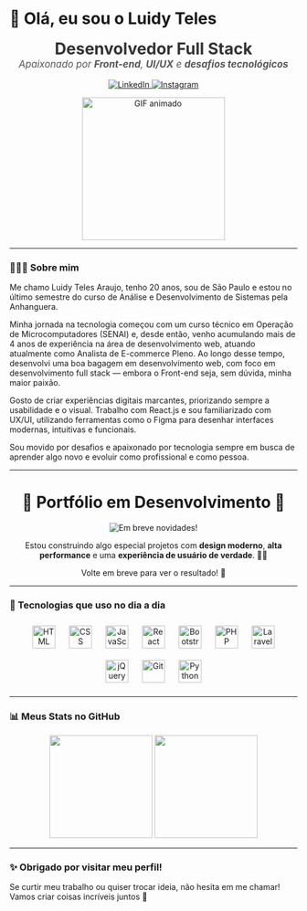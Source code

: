 # 👋 Olá, eu sou o Luidy Teles

<p align="center">
  <b style="font-size: 2em; color: #333;">Desenvolvedor Full Stack</b><br/>
  <span style="font-size: 1.2em; font-style: italic; color: #555;">
    Apaixonado por <strong>Front-end</strong>, <strong>UI/UX</strong> e <strong>desafios tecnológicos</strong>
  </span><br/>
  <br/>
  <a href="https://www.linkedin.com/in/luidy-teles/" target="_blank">
    <img src="https://img.shields.io/badge/LinkedIn-0077B5?style=for-the-badge&logo=linkedin&logoColor=white" alt="LinkedIn"/>
  </a>
  <a href="https://www.instagram.com/luidy_teles/" target="_blank">
    <img src="https://img.shields.io/badge/Instagram-E4405F?style=for-the-badge&logo=instagram&logoColor=white" alt="Instagram"/>
  </a>
</p>

<p align="center">
  <img src="https://media.giphy.com/media/26tn33aiTi1jkl6H6/giphy.gif" width="250" alt="GIF animado"/>
</p>

---

### 👨🏻‍💻 Sobre mim

Me chamo Luidy Teles Araujo, tenho 20 anos, sou de São Paulo e estou no último semestre do curso de Análise e Desenvolvimento de Sistemas pela Anhanguera.

Minha jornada na tecnologia começou com um curso técnico em Operação de Microcomputadores (SENAI) e, desde então, venho acumulando mais de 4 anos de experiência na área de desenvolvimento web, atuando atualmente como Analista de E-commerce Pleno. Ao longo desse tempo, desenvolvi uma boa bagagem em desenvolvimento web, com foco em desenvolvimento full stack — embora o Front-end seja, sem dúvida, minha maior paixão.

Gosto de criar experiências digitais marcantes, priorizando sempre a usabilidade e o visual. Trabalho com React.js e sou familiarizado com UX/UI, utilizando ferramentas como o Figma para desenhar interfaces modernas, intuitivas e funcionais.

Sou movido por desafios e apaixonado por tecnologia sempre em busca de aprender algo novo e evoluir como profissional e como pessoa.

---

<h1 align="center">🚧 Portfólio em Desenvolvimento 🚧</h1>

<p align="center">
  <img src="https://img.shields.io/badge/em%20breve-novidades!-ff8800?style=for-the-badge&logo=hourglass&logoColor=white" alt="Em breve novidades!">
</p>

<p align="center">
  Estou construindo algo especial projetos com <strong>design moderno</strong>, <strong>alta performance</strong> e uma <strong>experiência de usuário de verdade</strong>. 🧠🚀
</p>

<p align="center">
  Volte em breve para ver o resultado! 👀
</p>

---

### 🚀 Tecnologias que uso no dia a dia

<div align="center">
  <img src="https://cdn.jsdelivr.net/gh/devicons/devicon/icons/html5/html5-original.svg" title="HTML" width="40" style="margin: 10px;" />
  <img src="https://cdn.jsdelivr.net/gh/devicons/devicon/icons/css3/css3-original.svg" title="CSS" width="40" style="margin: 10px;" />
  <img src="https://cdn.jsdelivr.net/gh/devicons/devicon/icons/javascript/javascript-original.svg" title="JavaScript" width="40" style="margin: 10px;" />
  <img src="https://cdn.jsdelivr.net/gh/devicons/devicon/icons/react/react-original.svg" title="React" width="40" style="margin: 10px;" />
  <img src="https://cdn.jsdelivr.net/gh/devicons/devicon/icons/bootstrap/bootstrap-original.svg" title="Bootstrap" width="40" style="margin: 10px;" />
  <img src="https://cdn.jsdelivr.net/gh/devicons/devicon/icons/php/php-original.svg" title="PHP" width="40" style="margin: 10px;" />
  <img src="https://cdn.jsdelivr.net/gh/devicons/devicon/icons/laravel/laravel-original.svg" title="Laravel" width="40" style="margin: 10px;" />
  <img src="https://cdn.jsdelivr.net/gh/devicons/devicon/icons/jquery/jquery-original.svg" title="jQuery" width="40" style="margin: 10px;" />
  <img src="https://cdn.jsdelivr.net/gh/devicons/devicon/icons/git/git-original.svg" title="Git" width="40" style="margin: 10px;" />
  <img src="https://cdn.jsdelivr.net/gh/devicons/devicon/icons/python/python-original.svg" title="Python" width="40" style="margin: 10px;" />
</div>

---

### 📊 Meus Stats no GitHub

<p align="center">
  <img height="180em" src="https://github-readme-stats.vercel.app/api?username=LuidyTeles&show_icons=true&theme=tokyonight&locale=pt-br&count_private=true&hide_title=true" />
  <img height="180em" src="https://github-readme-stats.vercel.app/api/top-langs/?username=LuidyTeles&layout=compact&theme=tokyonight&locale=pt-br" />
</p>

---

### ✨ Obrigado por visitar meu perfil!

Se curtir meu trabalho ou quiser trocar ideia, não hesita em me chamar! Vamos criar coisas incríveis juntos 🚀
